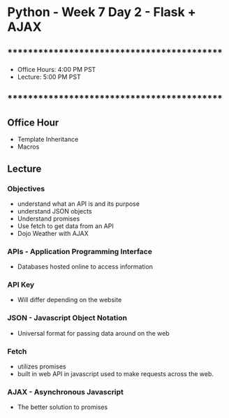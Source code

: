 # Python - Week 7 Day 2 - Flask + AJAX  
        
## ******************************************

- Office Hours:  4:00 PM PST
- Lecture:       5:00 PM PST

## ******************************************

## Office Hour

- Template Inheritance
- Macros

## Lecture
    
### Objectives

- understand what an API is and its purpose
- understand JSON objects
- Understand promises
- Use fetch to get data from an API
- Dojo Weather with AJAX

### APIs - Application Programming Interface

- Databases hosted online to access information

### API Key

- Will differ depending on the website

### JSON - Javascript Object Notation

- Universal format for passing data around on the web

### Fetch

- utilizes promises 
- built in web API in javascript used to make requests across the web.

### AJAX - Asynchronous Javascript

- The better solution to promises


